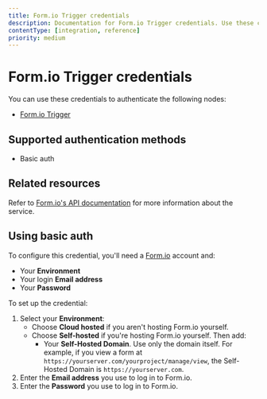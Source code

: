 ```yaml
---
title: Form.io Trigger credentials
description: Documentation for Form.io Trigger credentials. Use these credentials to authenticate Form.io Trigger in n8n, a workflow automation platform.
contentType: [integration, reference]
priority: medium
---
```


# Form.io Trigger credentials

You can use these credentials to authenticate the following nodes:

- [Form.io Trigger](/integrations/builtin/trigger-nodes/n8n-nodes-base.formiotrigger.md)

## Supported authentication methods

- Basic auth

## Related resources

Refer to [Form.io's API documentation](https://apidocs.form.io/) for more information about the service.

## Using basic auth

To configure this credential, you'll need a [Form.io](https://www.form.io/) account and:

- Your **Environment**
- Your login **Email address**
- Your **Password**

To set up the credential:

1. Select your **Environment**: 
    - Choose **Cloud hosted** if you aren't hosting Form.io yourself.
    - Choose **Self-hosted** if you're hosting Form.io yourself. Then add:
        - Your **Self-Hosted Domain**. Use only the domain itself. For example, if you view a form at `https://yourserver.com/yourproject/manage/view`, the Self-Hosted Domain is `https://yourserver.com`.
2. Enter the **Email address** you use to log in to Form.io.
3. Enter the **Password** you use to log in to Form.io.
